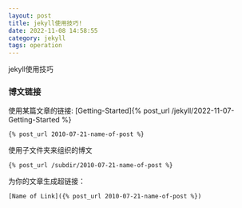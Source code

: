 ```yaml
---
layout: post
title: jekyll使用技巧!
date: 2022-11-08 14:58:55
category: jekyll
tags: operation
---
```


jekyll使用技巧

### 博文链接

使用某篇文章的链接: [Getting-Started]{% post_url /jekyll/2022-11-07-Getting-Started %}
```
{% post_url 2010-07-21-name-of-post %}
``` 
使用子文件夹来组织的博文
```
{% post_url /subdir/2010-07-21-name-of-post %}
``` 
为你的文章生成超链接：
```
[Name of Link]({% post_url 2010-07-21-name-of-post %})
```